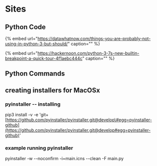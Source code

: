 # Sites

## Python Code

{% embed url="https://datawhatnow.com/things-you-are-probably-not-using-in-python-3-but-should/" caption="" %}

{% embed url="https://hackernoon.com/python-3-7s-new-builtin-breakpoint-a-quick-tour-4f1aebc444c" caption="" %}

## Python Commands

## creating installers for MacOSx

### pyinstaller -- installing

pip3 install -v -e 'git+[https://github.com/pyinstaller/pyinstaller.git@develop\#egg=pyinstaller-github](https://github.com/pyinstaller/pyinstaller.git@develop#egg=pyinstaller-github)'

### example running pyinstaller

pyinstaller -w --noconfirm -i=main.icns --clean -F main.py

